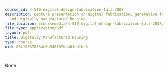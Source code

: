 ```yaml
---
course_id: 4-510-digital-design-fabrication-fall-2008
description: Lecture presentation on digital fabrication, generative fabrication,
  and digitally manufactured housing.
file_location: /coursemedia/4-510-digital-design-fabrication-fall-2008/83c19837833ac0a540f87da461edfbc3_lec7b.pdf
file_type: application/pdf
layout: pdf
title: Digitally Manufactured Housing
type: course
uid: 83c19837833ac0a540f87da461edfbc3

---
```

None